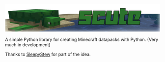 ![Title](/assets/title.png)

A simple Python library for creating Minecraft datapacks with Python. (Very much in development)

Thanks to [SleepyStew](https://github.com/SleepyStew) for part of the idea.
